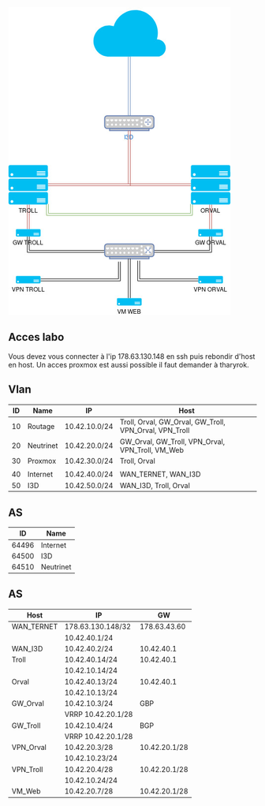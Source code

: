 <!-- TITLE: Labo Test Bird -->
<!-- SUBTITLE: Notre labo de bird -->

![Labo](/uploads/labo.jpg "Labo")

## Acces labo
Vous devez vous connecter à l'ip 178.63.130.148 en ssh puis rebondir d'host en host.
Un acces proxmox est aussi possible il faut demander à tharyrok.

## Vlan
| ID | Name | IP | Host |
|---|---|---|---|
| 10 | Routage | 10.42.10.0/24 | Troll, Orval, GW_Orval, GW_Troll, VPN_Orval, VPN_Troll |
| 20 | Neutrinet | 10.42.20.0/24 | GW_Orval, GW_Troll, VPN_Orval, VPN_Troll, VM_Web |
| 30 | Proxmox | 10.42.30.0/24 | Troll, Orval |
| | | | |
| 40 | Internet | 10.42.40.0/24 | WAN_TERNET, WAN_I3D |
| 50 | I3D | 10.42.50.0/24 | WAN_I3D, Troll, Orval |

## AS
| ID | Name |
|---|---|
| 64496 | Internet |
| 64500 | I3D |
| 64510 | Neutrinet |

## AS
| Host | IP | GW |
|---|---|---|
| WAN_TERNET | 178.63.130.148/32 | 178.63.43.60 |
| | 10.42.40.1/24 | |
| WAN_I3D | 10.42.40.2/24 | 10.42.40.1 |
| Troll | 10.42.40.14/24 | 10.42.40.1 |
| | 10.42.10.14/24 | |
| Orval | 10.42.40.13/24 | 10.42.40.1 |
| | 10.42.10.13/24 | |
| GW_Orval | 10.42.10.3/24 | GBP |
| | VRRP 10.42.20.1/28 | |
| GW_Troll | 10.42.10.4/24 | BGP |
| | VRRP 10.42.20.1/28 | |
| VPN_Orval | 10.42.20.3/28 | 10.42.20.1/28 |
| | 10.42.10.23/24 | |
| VPN_Troll | 10.42.20.4/28 | 10.42.20.1/28 |
| | 10.42.10.24/24 | |
| VM_Web | 10.42.20.7/28 | 10.42.20.1/28 |
